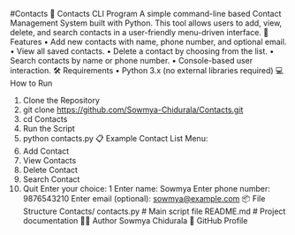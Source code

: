 #Contacts
📇 Contacts CLI Program
A simple command-line based Contact Management System built with Python. This tool allows users to add, view, delete, and search contacts in a user-friendly menu-driven interface.
🚀 Features
•	Add new contacts with name, phone number, and optional email.
•	View all saved contacts.
•	Delete a contact by choosing from the list.
•	Search contacts by name or phone number.
•	Console-based user interaction.
🛠️ Requirements
•	Python 3.x (no external libraries required)
💻 How to Run
1.	Clone the Repository
2.	git clone https://github.com/Sowmya-Chidurala/Contacts.git
3.	cd Contacts
4.	Run the Script
5.	python contacts.py
📋 Example
Contact List Menu:
1. Add Contact
2. View Contacts
3. Delete Contact
4. Search Contact
5. Quit
Enter your choice: 1
Enter name: Sowmya
Enter phone number: 9876543210
Enter email (optional): sowmya@example.com
📦 File Structure
Contacts/
  contacts.py    # Main script file
   README.md      # Project documentation
🧑‍💻 Author
Sowmya Chidurala
🔗 GitHub Profile

